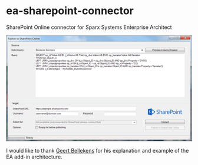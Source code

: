 # ea-sharepoint-connector
SharePoint Online connector for Sparx Systems Enterprise Architect

![Screenshot](https://raw.githubusercontent.com/allardbrand/ea-sharepoint-connector/master/Screenshot.png)

I would like to thank [Geert Bellekens](http://bellekens.com/) for his explanation and example of the EA add-in architecture.